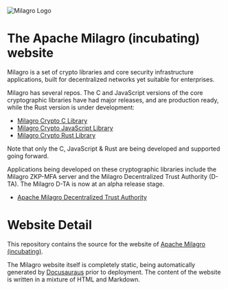 ![Milagro Logo](/images/MILAGRO_LOGO.png)

The Apache Milagro (incubating) website
============================

Milagro is a set of crypto libraries and core security infrastructure applications, built for decentralized networks yet suitable for enterprises.

Milagro has several repos. The C and JavaScript versions of the core cryptographic libraries have had major releases, and are production ready, while the Rust version is under development:

* [Milagro Crypto C Library](https://github.com/apache/incubator-milagro-crypto-c)
* [Milagro Crypto JavaScript Library](https://github.com/apache/incubator-milagro-javascript)
* [Milagro Crypto Rust Library](https://github.com/apache/incubator-milagro-crypto-rust/)

Note that only the C, JavaScript & Rust are being developed and supported going forward.

Applications being developed on these cryptographic libraries include the Milagro ZKP-MFA server and the Milagro Decentralized Trust Authority (D-TA). The Milagro D-TA is now at an alpha release stage.

* [Apache Milagro Decentralized Trust Authority](https://github.com/apache/incubator-milagro-dta)

Website Detail
============================

This repository contains the source for the website of [Apache Milagro (incubating)](http://milagro.apache.org/). 

The Milagro website itself is completely static, being automatically generated by [Docusauraus](https://docusaurus.io/) prior to deployment. The content of the website is written in a mixture of HTML and Markdown.

